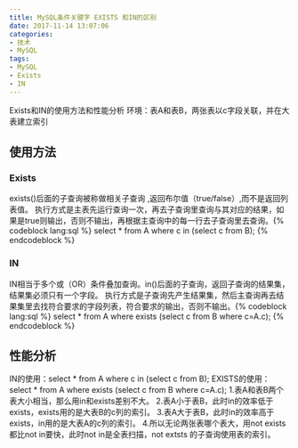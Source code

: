 ```yaml
---
title: MySQL条件关键字 EXISTS 和IN的区别
date: 2017-11-14 13:07:06
categories:
- 技术
- MySQL
tags:
- MySQL
- Exists
- IN
---
```

Exists和IN的使用方法和性能分析
环境：表A和表B，两张表以c字段关联，并在大表建立索引
<h2>使用方法</h2><h3>Exists</h3>exists()后面的子查询被称做相关子查询 ,返回布尔值（true/false）,而不是返回列表值。
执行方式是主表先运行查询一次，再去子查询里查询与其对应的结果，如果是true则输出，否则不输出，再根据主查询中的每一行去子查询里去查询。{% codeblock lang:sql %}
select * from A where c in (select c from B);
{% endcodeblock %}
<h3>IN</h3>IN相当于多个或（OR）条件叠加查询。in()后面的子查询，返回子查询的结果集，结果集必须只有一个字段。
执行方式是子查询先产生结果集，然后主查询再去结果集里去找符合要求的字段列表，符合要求的输出，否则不输出。{% codeblock lang:sql %}
select * from A where exists (select c from B where c=A.c);
{% endcodeblock %}
<h2>性能分析</h2>
IN的使用：select * from A where c in (select c from B);
EXISTS的使用：select * from A where exists (select c from B where c=A.c);
1.表A和表B两个表大小相当，那么用in和exists差别不大。 
2.表A小于表B，此时in的效率低于exists，exists用的是大表B的c列的索引。
3.表A大于表B，此时in的效率高于exists，in用的是大表A的c列的索引。
4.所以无论两张表哪个表大，用not exists都比not in要快，此时not in是全表扫描，not extsts 的子查询使用表的索引。
